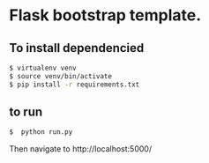 # Flask bootstrap template. 

## To install dependencied

```bash
$ virtualenv venv
$ source venv/bin/activate
$ pip install -r requirements.txt
```

## to run
```bash
$  python run.py
```

Then navigate to http://localhost:5000/
 
